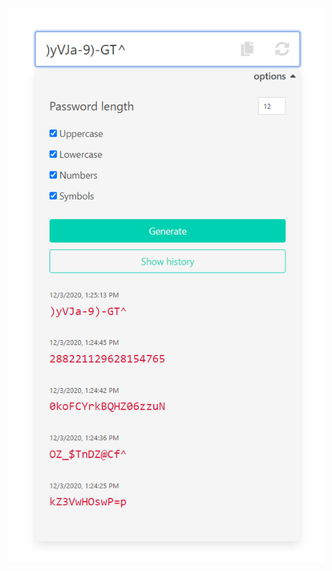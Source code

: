 ![application image](https://raw.githubusercontent.com/jim-y/strong-password-generator/main/assets/strong-password.png)
